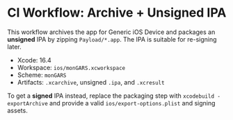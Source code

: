 # CI Workflow: Archive + Unsigned IPA

This workflow archives the app for Generic iOS Device and packages an **unsigned** IPA
by zipping `Payload/*.app`. The IPA is suitable for re-signing later.

- Xcode: 16.4
- Workspace: `ios/monGARS.xcworkspace`
- Scheme: `monGARS`
- Artifacts: `.xcarchive`, unsigned `.ipa`, and `.xcresult`

To get a **signed** IPA instead, replace the packaging step with `xcodebuild -exportArchive`
and provide a valid `ios/export-options.plist` and signing assets.
